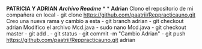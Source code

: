 **PATRICIA Y ADRIAN**
**_Archivo Readme_**
*
*
**Adrian**
Clono el repositorio de mi compañera en local
    - git clone https://github.com/paatrii/Reppracticauno.git
Creo una nueva rama y cambio a esta
    - git branch adrian
    - git checkout adrian
Modifico el archivo Mcd.java
    - sudo nano Mcd.java
    - git checkout master
    - git add .
    - git status
    - git commit -m "Cambio Adrian"
    - git push https://github.com/paatrii/Reppracticauno.git adrian
    
